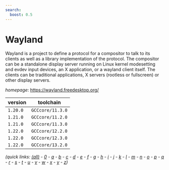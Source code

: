```yaml
---
search:
  boost: 0.5
---
```

# Wayland

Wayland is a project to define a protocol for a compositor to talk to  its clients as well as a library implementation of the protocol.  The  compositor can be a standalone display server running on Linux kernel  modesetting and evdev input devices, an X application, or a wayland  client itself.  The clients can be traditional applications, X servers  (rootless or fullscreen) or other display servers.

*homepage*: <https://wayland.freedesktop.org/>

version | toolchain
--------|----------
``1.20.0`` | ``GCCcore/11.3.0``
``1.21.0`` | ``GCCcore/11.2.0``
``1.21.0`` | ``GCCcore/11.3.0``
``1.22.0`` | ``GCCcore/12.2.0``
``1.22.0`` | ``GCCcore/12.3.0``
``1.22.0`` | ``GCCcore/13.2.0``


*(quick links: [(all)](../index.md) - [0](../0/index.md) - [a](../a/index.md) - [b](../b/index.md) - [c](../c/index.md) - [d](../d/index.md) - [e](../e/index.md) - [f](../f/index.md) - [g](../g/index.md) - [h](../h/index.md) - [i](../i/index.md) - [j](../j/index.md) - [k](../k/index.md) - [l](../l/index.md) - [m](../m/index.md) - [n](../n/index.md) - [o](../o/index.md) - [p](../p/index.md) - [q](../q/index.md) - [r](../r/index.md) - [s](../s/index.md) - [t](../t/index.md) - [u](../u/index.md) - [v](../v/index.md) - [w](../w/index.md) - [x](../x/index.md) - [y](../y/index.md) - [z](../z/index.md))*


